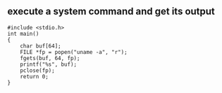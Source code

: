 ## execute a system command and get its output

```
#include <stdio.h>
int main()
{
    char buf[64];
    FILE *fp = popen("uname -a", "r");
    fgets(buf, 64, fp);
    printf("%s", buf);
    pclose(fp);
    return 0;
}
```
